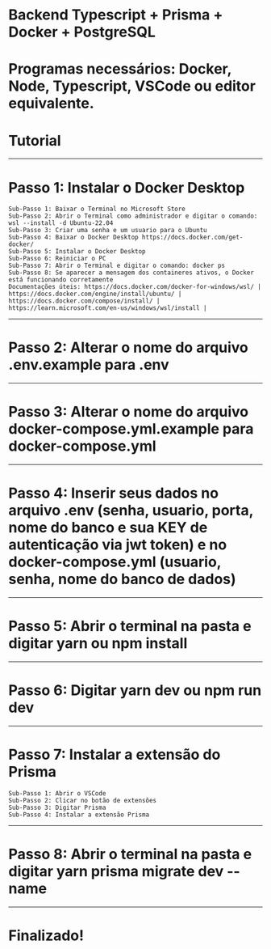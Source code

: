 # Backend Typescript + Prisma + Docker + PostgreSQL

# Programas necessários: Docker, Node, Typescript, VSCode ou editor equivalente.

# Tutorial
--------------------------------------------------------------------------------------------------------------------------------------------------------------------------------
# Passo 1: Instalar o Docker Desktop
    Sub-Passo 1: Baixar o Terminal no Microsoft Store
    Sub-Passo 2: Abrir o Terminal como administrador e digitar o comando: wsl --install -d Ubuntu-22.04
    Sub-Passo 3: Criar uma senha e um usuario para o Ubuntu
    Sub-Passo 4: Baixar o Docker Desktop https://docs.docker.com/get-docker/
    Sub-Passo 5: Instalar o Docker Desktop
    Sub-Passo 6: Reiniciar o PC
    Sub-Passo 7: Abrir o Terminal e digitar o comando: docker ps
    Sub-Passo 8: Se aparecer a mensagem dos containeres ativos, o Docker está funcionando corretamente
    Documentações úteis: https://docs.docker.com/docker-for-windows/wsl/ | https://docs.docker.com/engine/install/ubuntu/ | https://docs.docker.com/compose/install/ | https://learn.microsoft.com/en-us/windows/wsl/install | 
--------------------------------------------------------------------------------------------------------------------------------------------------------------------------------
# Passo 2: Alterar o nome do arquivo .env.example para .env
--------------------------------------------------------------------------------------------------------------------------------------------------------------------------------
# Passo 3: Alterar o nome do arquivo docker-compose.yml.example para docker-compose.yml
--------------------------------------------------------------------------------------------------------------------------------------------------------------------------------
# Passo 4: Inserir seus dados no arquivo .env (senha, usuario, porta, nome do banco e sua KEY de autenticação via jwt token) e no docker-compose.yml (usuario, senha, nome do banco de dados)
--------------------------------------------------------------------------------------------------------------------------------------------------------------------------------
# Passo 5: Abrir o terminal na pasta e digitar yarn ou npm install
--------------------------------------------------------------------------------------------------------------------------------------------------------------------------------
# Passo 6: Digitar yarn dev ou npm run dev
--------------------------------------------------------------------------------------------------------------------------------------------------------------------------------
# Passo 7: Instalar a extensão do Prisma 
    Sub-Passo 1: Abrir o VSCode
    Sub-Passo 2: Clicar no botão de extensões
    Sub-Passo 3: Digitar Prisma
    Sub-Passo 4: Instalar a extensão Prisma
--------------------------------------------------------------------------------------------------------------------------------------------------------------------------------
# Passo 8: Abrir o terminal na pasta e digitar yarn prisma migrate dev --name
--------------------------------------------------------------------------------------------------------------------------------------------------------------------------------
# Finalizado!
